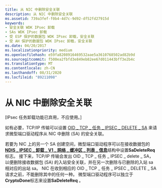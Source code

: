```yaml
---
title: 从 NIC 中删除安全关联
description: 从 NIC 中删除安全关联
ms.assetid: 739a3fef-f0b4-4d7c-9d92-df52fd27915d
keywords:
- 安全关联 WDK IPsec 卸载
- SAs WDK IPsec 卸载
- 受 ESP 保护的数据包 WDK IPsec 卸载，安全关联
- 受 AH 保护的数据包 WDK IPsec 卸载，安全关联
ms.date: 04/20/2017
ms.localizationpriority: medium
ms.openlocfilehash: e59fa8208916469532aae5a3610768502ad82b9d
ms.sourcegitcommit: f500ea2fbfd3e849eb82ee67d011443bff3e2b4c
ms.translationtype: MT
ms.contentlocale: zh-CN
ms.lasthandoff: 08/31/2020
ms.locfileid: "89211098"
---
```

# <a name="deleting-a-security-association-from-a-nic"></a>从 NIC 中删除安全关联

\[IPsec 任务卸载功能已弃用，不应使用。\]




如有必要，TCP/IP 传输可以设置 [OID \_ TCP \_ 任务 \_ IPSEC \_ DELETE \_ SA](./oid-tcp-task-ipsec-delete-sa.md) 来请求微型端口驱动程序从 NIC 中删除 (SA) 的安全关联。

若要为 NIC 上的另一个 SA 创建空间，微型端口驱动程序可以在接收数据包的[**NDIS \_ IPSEC \_ 卸载 \_ V1 \_ 网络 \_ 缓冲区 \_ 列表 \_ 信息**](/windows-hardware/drivers/ddi/ndis/ns-ndis-_ndis_ipsec_offload_v1_net_buffer_list_info)结构中设置**SaDeleteReq**标志。 接下来，TCP/IP 传输会发出 OID \_ TCP \_ 任务 \_ IPSEC \_ delete \_ SA，以便删除接收数据包 (SA) 的入站安全关联，并在另一次删除与已删除的入站 sa 相对应的出站 sa。 NIC 在收到相应的 OID \_ TCP \_ 任务 \_ IPSEC \_ DELETE \_ SA 请求之前，不能删除其中的任何一种。 微型端口驱动程序可以独立于**CryptoDone**标志来设置**SaDeleteReq** 。